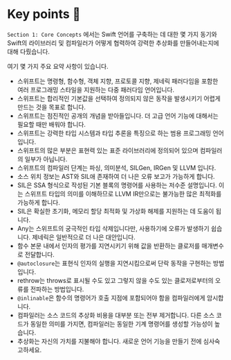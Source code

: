 # Key points 🤿

`Section 1: Core Concepts` 에서는 Swift 언어를 구축하는 데 대한 몇 가지 동기와 Swift의 라이브러리 및 컴파일러가 어떻게 협력하여 강력한 추상화를 만들어내는지에 대해 다뤘습니다.

여기 몇 가지 주요 요약 사항이 있습니다.

- 스위프트는 명령형, 함수형, 객체 지향, 프로토콜 지향, 제네릭 패러다임을 포함한 여러 프로그래밍 스타일을 지원하는 다중 패러다임 언어입니다.
- 스위프트는 합리적인 기본값을 선택하여 정의되지 않은 동작을 발생시키기 어렵게 만드는 것을 목표로 합니다.
- 스위프트는 점진적인 공개의 개념을 받아들입니다. 더 고급 언어 기능에 대해서는 필요할 때만 배워야 합니다.
- 스위프트는 강력한 타입 시스템과 타입 추론을 특징으로 하는 범용 프로그래밍 언어입니다.
- 스위프트의 많은 부분은 표현력 있는 표준 라이브러리에 정의되어 있으며 컴파일러의 일부가 아닙니다.
- 스위프트의 컴파일러 단계는 파싱, 의미분석, SILGen, IRGen 및 LLVM 입니다.
- 소스 위치 정보는 AST와 SIL애 존재하여 더 나은 오류 보고가 가능하게 합니다.
- SIL은 SSA 형식으로 작성된 기본 블록의 명령어를 사용하는 저수준 설명입니다. 이는 스위프트 타입의 의미를 이해하므로 LLVM IR만으로는 불가능한 많은 최적화를 가능하게 합니다.
- SIL은 확실한 초기화, 메모리 할당 최적화 및 가상화 해제를 지원하는 데 도움이 됩니다.
- Any는 스위프트의 궁극적인 타입 삭제입니다만, 사용하기에 오류가 발생하기 쉽습니다. 제네릭은 일반적으로 더 나은 대안입니다.
- 함수 본문 내에서 인자의 평가를 지연시키기 위해 값을 반환하는 클로저를 매개변수로 전달합니다.
- `@autoclosure`는 표현식 인자의 실행을 지연시킴으로써 단락 동작을 구현하는 방법입니다.
- rethrow는 throws로 표시될 수도 있고 그렇지 않을 수도 있는 클로저로부터의 오류를 전파하는 방법입니다.
- `@inlinable`은 함수의 명령어가 호출 지점에 포함되어야 함을 컴파일러에게 암시합니다.
- 컴파일러는 소스 코드의 추상화 비용을 대부분 또는 전부 제거합니다. 다른 소스 코드가 동일한 의미를 가지면, 컴파일러는 동일한 기계 명령어를 생성할 가능성이 높습니다.
- 추상화는 자신의 가치를 지불해야 합니다. 새로운 언어 기능을 만들기 전에 심사숙고하세요.
